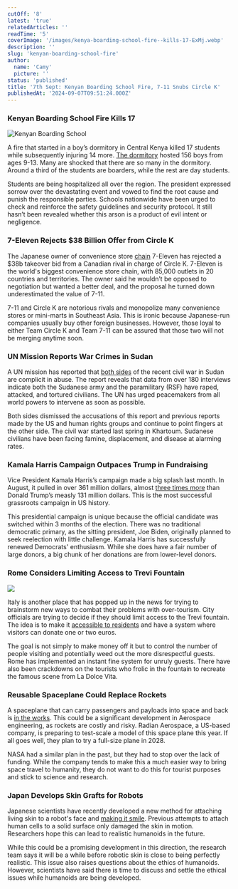 ```yaml
---
cutOff: '8'
latest: 'true'
relatedArticles: ''
readTime: '5'
coverImage: '/images/kenya-boarding-school-fire--kills-17-ExMj.webp'
description: ''
slug: 'kenyan-boarding-school-fire'
author:
  name: 'Camy'
  picture: ''
status: 'published'
title: '7th Sept: Kenyan Boarding School Fire, 7-11 Snubs Circle K'
publishedAt: '2024-09-07T09:51:24.000Z'
---
```


### Kenyan Boarding School Fire Kills 17

![Kenyan Boarding School](/images/kenya-boarding-school-fire--kills-17-Y0MT.webp)

A fire that started in a boy’s dormitory in Central Kenya killed 17 students while subsequently injuring 14 more. [The dormitory](https://www.aljazeera.com/news/2024/9/6/students-killed-and-injured-in-kenya-boarding-school-fire) hosted 156 boys from ages 9-13. Many are shocked that there are so many in the dormitory. Around a third of the students are boarders, while the rest are day students.

Students are being hospitalized all over the region. The president expressed sorrow over the devastating event and vowed to find the root cause and punish the responsible parties. Schools nationwide have been urged to check and reinforce the safety guidelines and security protocol. It still hasn’t been revealed whether this arson is a product of evil intent or negligence.

### 7-Eleven Rejects $38 Billion Offer from Circle K

The Japanese owner of convenience store [chain](https://www.bbc.com/news/articles/cz9w74dwkgno) 7-Eleven has rejected a $38b takeover bid from a Canadian rival in charge of Circle K. 7-Eleven is the world's biggest convenience store chain, with 85,000 outlets in 20 countries and territories. The owner said he wouldn’t be opposed to negotiation but wanted a better deal, and the proposal he turned down underestimated the value of 7-11.

7-11 and Circle K are notorious rivals and monopolize many convenience stores or mini-marts in Southeast Asia. This is ironic because Japanese-run companies usually buy other foreign businesses. However, those loyal to either Team Circle K and Team 7-11 can be assured that those two will not be merging anytime soon.

### UN Mission Reports War Crimes in Sudan

A UN mission has reported that [both sides](https://www.reuters.com/world/africa/un-mission-suspects-war-crimes-sudan-calls-peacekeeping-force-2024-09-06/) of the recent civil war in Sudan are complicit in abuse. The report reveals that data from over 180 interviews indicate both the Sudanese army and the paramilitary (RSF) have raped, attacked, and tortured civilians. The UN has urged peacemakers from all world powers to intervene as soon as possible.

Both sides dismissed the accusations of this report and previous reports made by the US and human rights groups and continue to point fingers at the other side. The civil war started last spring in Khartoum. Sudanese civilians have been facing famine, displacement, and disease at alarming rates.

### Kamala Harris Campaign Outpaces Trump in Fundraising

Vice President Kamala Harris’s campaign made a big splash last month. In August, it pulled in over 361 million dollars, almost [three times more](https://www.politico.com/news/2024/09/06/kamala-harris-august-fundraising-00177657) than Donald Trump’s measly 131 million dollars. This is the most successful grassroots campaign in US history.

This presidential campaign is unique because the official candidate was switched within 3 months of the election. There was no traditional democratic primary, as the sitting president, Joe Biden, originally planned to seek reelection with little challenge. Kamala Harris has successfully renewed Democrats' enthusiasm. While she does have a fair number of large donors, a big chunk of her donations are from lower-level donors.

### Rome Considers Limiting Access to Trevi Fountain

![](/images/rome-considering-limiting-the-trevi-fountain-entrance--1--ExNz.webp)

Italy is another place that has popped up in the news for trying to brainstorm new ways to combat their problems with over-tourism. City officials are trying to decide if they should limit access to the Trevi fountain. The idea is to make it [accessible to residents](https://www.theguardian.com/world/article/2024/sep/05/rome-limit-access-trevi-fountain-overtourism) and have a system where visitors can donate one or two euros.

The goal is not simply to make money off it but to control the number of people visiting and potentially weed out the more disrespectful guests. Rome has implemented an instant fine system for unruly guests. There have also been crackdowns on the tourists who frolic in the fountain to recreate the famous scene from La Dolce Vita.

### Reusable Spaceplane Could Replace Rockets

A spaceplane that can carry passengers and payloads into space and back is [in the works](https://www.euronews.com/next/2024/09/05/the-reusable-spaceplane-that-could-replace-rockets-and-fly-humans-to-space-and-back). This could be a significant development in Aerospace engineering, as rockets are costly and risky. Radian Aerospace, a US-based company, is preparing to test-scale a model of this space plane this year. If all goes well, they plan to try a full-size plane in 2028.

NASA had a similar plan in the past, but they had to stop over the lack of funding. While the company tends to make this a much easier way to bring space travel to humanity, they do not want to do this for tourist purposes and stick to science and research.

### Japan Develops Skin Grafts for Robots

Japanese scientists have recently developed a new method for attaching living skin to a robot's face and [making it smile](https://www.aljazeera.com/amp/economy/2024/9/6/japanese-scientists-graft-living-skin-onto-smiling-robot). Previous attempts to attach human cells to a solid surface only damaged the skin in motion. Researchers hope this can lead to realistic humanoids in the future.

While this could be a promising development in this direction, the research team says it will be a while before robotic skin is close to being perfectly realistic. This issue also raises questions about the ethics of humanoids. However, scientists have said there is time to discuss and settle the ethical issues while humanoids are being developed.